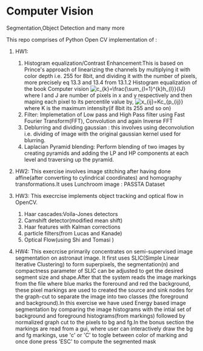 # Computer Vision
Segmentation,Object Detection and many more

This repo comprises of Python Open CV implementation of :
 1. HW1:

    1. Histogram equalization/Contrast Enhancement:This is based on Prince's approach of linearizing the channels by multiplying
it with color depth i.e. 255 for 8bit, and dividing it with the number of pixels, more precisely eq 13.3 and 13.4 from 13.1.2 Histogram equalization of the book Computer vision <img src="https://latex.codecogs.com/gif.latex?c_{k}=\frac{\sum_{l=1}^{k}h_{l}}{IJ}" title="c_{k}=\frac{\sum_{l=1}^{k}h_{l}}{IJ}" /> where I and J are number of pixels in x and y respectively and then maping each pixel to its percentile value by, <img src="https://latex.codecogs.com/gif.latex?x_{ij}=Kc_{p_{ij}}" title="x_{ij}=Kc_{p_{ij}}" /> where K is the maximum intensity(if 8bit its 255 and so on)
    2. Filter: Implemetation of Low pass and High Pass filter using Fast Fourier Transform(FFT), Convolution and again Inverse FFT
    3. Deblurring and dividing gaussian : this involves using deconvolution i.e. dividing of image with the original gaussian kernel used for blurring.
    4. Laplacian Pyramid blending: Perform blending of two images by creating pyramids and adding the LP and HP components at each level and traversing up the pyramid.
 2. HW2:
This exercise involves image stitching after having done affine(after converting to cylindrical coordinates) and homography transformations.It uses Lunchroom image : PASSTA Dataset
 3. HW3:
This execrcise implements object tracking and optical flow in OpenCV.
    1. Haar cascades:Voila-Jones detectors
    2. Camshift detector(modified mean shift)
    3. Haar features with Kalman corrections
    4. particle filters(from Lucas and Kanade)
    5. Optical Flow(using Shi and Tomasi )
 4. HW4:
This execrcise primarily concentrates on semi-supervised image segmentation on astronaut image.
It first uses SLIC(Simple Linear Iterative Clustering) to form superpixels, the segmentation(n) and compactness parameter of SLIC can be adjusted to get the desired segment size and shape.After that the system reads the image markings from the file where blue marks the foreround and red the background, these pixel markings are used to created the source and sink nodes for the graph-cut to separate the image into two classes (the foreground and background).In this exercise we have used Energy based image segmentation by comparing the image histograms with the intial set of background and foreground histograms(from markings) followed by normalized graph cut to the pixels to bg and fg.In the bonus section the markings are read from a gui, where user can interactively draw the bg and fg markings, use 'c' or 'C' to togle between color of marking and once done press 'ESC' to compute the segmented mask
